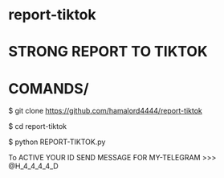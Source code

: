# report-tiktok
# STRONG REPORT TO TIKTOK

# COMANDS/

$ git clone https://github.com/hamalord4444/report-tiktok

$ cd report-tiktok

$ python REPORT-TIKTOK.py

 To ACTIVE YOUR ID SEND MESSAGE FOR MY-TELEGRAM >>> @H_4_4_4_4_D 

